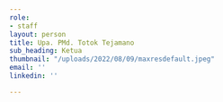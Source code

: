 ```yaml
---
role:
- staff
layout: person
title: Upa. PMd. Totok Tejamano
sub_heading: Ketua
thumbnail: "/uploads/2022/08/09/maxresdefault.jpeg"
email: ''
linkedin: ''

---
```

